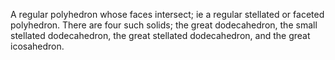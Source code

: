 A regular polyhedron whose faces intersect; ie a regular stellated or
faceted polyhedron. There are four such solids; the great dodecahedron,
the small stellated dodecahedron, the great stellated dodecahedron, and
the great icosahedron.
